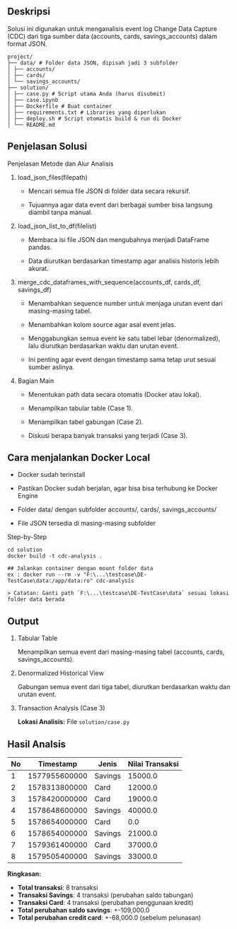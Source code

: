 ## Deskripsi 
Solusi ini digunakan untuk menganalisis event log Change Data Capture (CDC) dari tiga sumber data (accounts, cards, savings_accounts) dalam format JSON. 

```
project/
├── data/ # Folder data JSON, dipisah jadi 3 subfolder
│ ├── accounts/ 
│ ├── cards/ 
│ └── savings_accounts/ 
├── solution/ 
│ ├── case.py # Script utama Anda (harus disubmit)
│ ├── case.ipynb 
│ ├── Dockerfile # Buat container
│ ├── requirements.txt # Libraries yang diperlukan
│ ├── deploy.sh # Script otomatis build & run di Docker
│ └── README.md 
```

## Penjelasan Solusi
Penjelasan Metode dan Alur Analisis
1. load_json_files(filepath)

    - Mencari semua file JSON di folder data secara rekursif.

    - Tujuannya agar data event dari berbagai sumber bisa langsung diambil tanpa manual.

2. load_json_list_to_df(filelist)

    - Membaca isi file JSON dan mengubahnya menjadi DataFrame pandas.

    - Data diurutkan berdasarkan timestamp agar analisis historis lebih akurat.

3. merge_cdc_dataframes_with_sequence(accounts_df, cards_df, savings_df)

    - Menambahkan sequence number untuk menjaga urutan event dari masing-masing tabel.

    - Menambahkan kolom source agar asal event jelas.

    - Menggabungkan semua event ke satu tabel lebar (denormalized), lalu diurutkan berdasarkan waktu dan urutan event.

    - Ini penting agar event dengan timestamp sama tetap urut sesuai sumber aslinya.

4. Bagian Main

    - Menentukan path data secara otomatis (Docker atau lokal).

    - Menampilkan tabular table (Case 1).

    - Menampilkan tabel gabungan (Case 2).

    - Diskusi berapa banyak transaksi yang terjadi (Case 3).


## Cara menjalankan Docker Local

- Docker sudah terinstall

- Pastikan Docker sudah berjalan, agar bisa bisa terhubung ke Docker Engine
    
- Folder data/ dengan subfolder accounts/, cards/, savings_accounts/

- File JSON tersedia di masing-masing subfolder

Step-by-Step

```
cd solution
docker build -t cdc-analysis .

## Jalankan container dengan mount folder data
ex : docker run --rm -v "F:\...\testcase\DE-TestCase\data:/app/data:ro" cdc-analysis

> Catatan: Ganti path `F:\...\testcase\DE-TestCase\data` sesuai lokasi folder data berada

```

## Output

1. Tabular Table

    Menampilkan semua event dari masing-masing tabel (accounts, cards, savings_accounts).

2. Denormalized Historical View

    Gabungan semua event dari tiga tabel, diurutkan berdasarkan waktu dan urutan event.

3. Transaction Analysis (Case 3)

   **Lokasi Analisis:** File `solution/case.py`

## Hasil Analsis

| No | Timestamp       | Jenis   | Nilai Transaksi |
|----|-----------------|---------|-----------------|
| 1  | 1577955600000   | Savings | 15000.0         |
| 2  | 1578313800000   | Card    | 12000.0         |
| 3  | 1578420000000   | Card    | 19000.0         |
| 4  | 1578648600000   | Savings | 40000.0         |
| 5  | 1578654000000   | Card    | 0.0             |
| 6  | 1578654000000   | Savings | 21000.0         |
| 7  | 1579361400000   | Card    | 37000.0         |
| 8  | 1579505400000   | Savings | 33000.0         |

**Ringkasan:**
- **Total transaksi**: 8 transaksi
- **Transaksi Savings**: 4 transaksi (perubahan saldo tabungan)
- **Transaksi Card**: 4 transaksi (perubahan penggunaan kredit)
- **Total perubahan saldo savings**: +-109,000.0
- **Total perubahan credit card**: +-68,000.0 (sebelum pelunasan)
